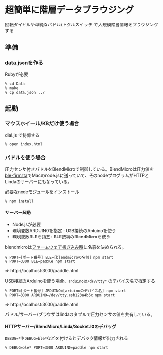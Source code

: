 # 超簡単に階層データブラウジング

回転ダイヤルや単純なパドル(トグルスイッチ)で大規模階層情報をブラウジングする

## 準備

### data.jsonを作る

Rubyが必要

    % cd Data
    % make
    % cp data.json ../


## 起動

### マウスホイール/KBだけ使う場合

dial.js で制御する

    % open index.html
    
### パドルを使う場合

圧力センサ付きパドルをBlendMicroで制御している。BlendMicroは圧力値を[ble-firmata](https://www.npmjs.org/package/ble-firmata)でMacのnode.jsに送っていて、そのnodeプログラムがHTTPとLindaのサーバーにもなっている。


必要なnodeモジュールをインストール

    % npm install


#### サーバー起動

- Node.jsが必要
- 環境変数ARDUINOを指定 : USB接続のArduinoを使う
- 環境変数BLEを指定 : BLE接続のBlendMicroを使う


blendmicroは[ファームウェア書き込み時](https://github.com/shokai/node-ble-firmata#install)に名前を決められる。

    % PORT=[ポート番号] BLE=[blendmicroの名前] npm start
    % PORT=3000 BLE=paddle npm start

=> http://localhost:3000/paddle.html

USB接続のArduinoを使う場合、`arduinoは/dev/tty*` のデバイス名で指定する

    % PORT=[ポート番号] ARDUINO=[arduinoのデバイス名] npm start
    % PORT=3000 ARDUINO=/dev/tty.usb123a4b5c npm start

=> http://localhost:3000/paddle.html


パドル/サーバー/ブラウザはlindaのタプルで圧力センサの値を共有している。

#### HTTPサーバー/BlendMicro/Linda/Socket.IOのデバッグ

`DEBUG=*`や`DEBUG=ble*`などを付けるとデバッグ情報が出力される

    % DEBUG=ble* PORT=3000 ARDUINO=paddle npm start
